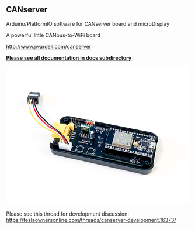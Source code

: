 ## CANserver
Arduino/PlatformIO software for CANserver board and microDisplay

A powerful little CANbus-to-WiFi board

http://www.jwardell.com/canserver

**[Please see all documentation in docs subdirectory](https://github.com/joshwardell/CANserver/tree/master/docs)**

![CANserver](docs/img/server3d.jpg)


Please see this thread for development discussion:
https://teslaownersonline.com/threads/canserver-development.16373/

